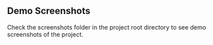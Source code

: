 ## Demo Screenshots
Check the screenshots folder in the project root directory to see demo screenshots of the project.
